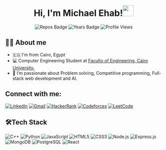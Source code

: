 <div align="center">

  # Hi, I'm Michael Ehab!<img src="https://media.giphy.com/media/hvRJCLFzcasrR4ia7z/giphy.gif" width="35px">
  ![Repos Badge](https://badges.pufler.dev/repos/michaelehab)
  ![Years Badge](https://badges.pufler.dev/years/michaelehab)
  ![Profile Views](https://komarev.com/ghpvc/?username=michaelehab&color=brightgreen)
  
</div>

## 👩‍💻 About me
  * 🇪🇬 I'm from Cairo, Egypt
  * 💻 Computer Engineering Student at <a href="http://eng.cu.edu.eg/">Faculty of Engineering, Cairo University.</a>
  * 💪 I’m passionate about Problem solving, Competitive programming, Full-stack web development and AI.


## Connect with me:

[![LinkedIn](https://img.shields.io/badge/LinkedIn-0077B5?style=for-the-badge&logo=linkedin&logoColor=white)](https://www.linkedin.com/in/michaelehab16/)
[![Gmail](https://img.shields.io/badge/Gmail-D14836?style=for-the-badge&logo=gmail&logoColor=white)](mailto:michaelehab16@gmail.com)
[![HackerRank](https://img.shields.io/badge/-Hackerrank-2EC866?style=for-the-badge&logo=HackerRank&logoColor=white)](https://www.hackerrank.com/michaelehab)
[![Codeforces](https://img.shields.io/badge/Codeforces-445f9d?style=for-the-badge&logo=Codeforces&logoColor=white)](https://codeforces.com/profile/michaelehab)
[![LeetCode](https://img.shields.io/badge/LeetCode-000000?style=for-the-badge&logo=LeetCode&logoColor=#d16c06)](https://leetcode.com/michaelehab/)
  
## 🛠️Tech Stack
![C++](https://img.shields.io/badge/C%2B%2B-00599C?style=for-the-badge&logo=c%2B%2B&logoColor=white)
![Python](https://img.shields.io/badge/Python-14354C?style=for-the-badge&logo=python&logoColor=white)
![JavaScript](https://img.shields.io/badge/JavaScript-F7DF1E?style=for-the-badge&logo=javascript&logoColor=black)
![HTML5](https://img.shields.io/badge/HTML5-E34F26?style=for-the-badge&logo=html5&logoColor=white)
![CSS3](https://img.shields.io/badge/CSS3-1572B6?style=for-the-badge&logo=css3&logoColor=white)
![Node.js](https://img.shields.io/badge/Node.js-43853D?style=for-the-badge&logo=node.js&logoColor=white)
![Express.js](https://img.shields.io/badge/Express.js-404D59?style=for-the-badge)
![MongoDB](https://img.shields.io/badge/MongoDB-4EA94B?style=for-the-badge&logo=mongodb&logoColor=white)
![PostgreSQL](https://img.shields.io/badge/PostgreSQL-316192?style=for-the-badge&logo=postgresql&logoColor=white)
![React](https://img.shields.io/badge/React-20232A?style=for-the-badge&logo=react&logoColor=61DAFB)
</div>
